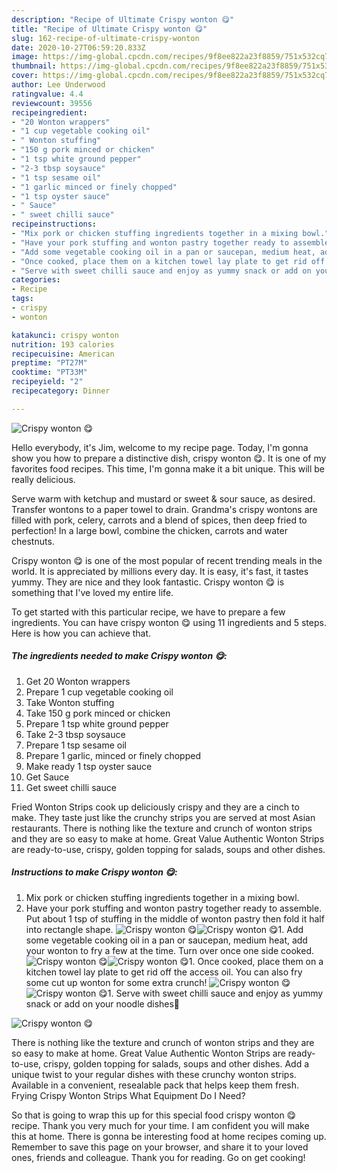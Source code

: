 ```yaml
---
description: "Recipe of Ultimate Crispy wonton 😋"
title: "Recipe of Ultimate Crispy wonton 😋"
slug: 162-recipe-of-ultimate-crispy-wonton
date: 2020-10-27T06:59:20.833Z
image: https://img-global.cpcdn.com/recipes/9f8ee822a23f8859/751x532cq70/crispy-wonton-😋-recipe-main-photo.jpg
thumbnail: https://img-global.cpcdn.com/recipes/9f8ee822a23f8859/751x532cq70/crispy-wonton-😋-recipe-main-photo.jpg
cover: https://img-global.cpcdn.com/recipes/9f8ee822a23f8859/751x532cq70/crispy-wonton-😋-recipe-main-photo.jpg
author: Lee Underwood
ratingvalue: 4.4
reviewcount: 39556
recipeingredient:
- "20 Wonton wrappers"
- "1 cup vegetable cooking oil"
- " Wonton stuffing"
- "150 g pork minced or chicken"
- "1 tsp white ground pepper"
- "2-3 tbsp soysauce"
- "1 tsp sesame oil"
- "1 garlic minced or finely chopped"
- "1 tsp oyster sauce"
- " Sauce"
- " sweet chilli sauce"
recipeinstructions:
- "Mix pork or chicken stuffing ingredients together in a mixing bowl."
- "Have your pork stuffing and wonton pastry together ready to assemble. Put about 1 tsp of stuffing in the middle of wonton pastry then fold it half into rectangle shape."
- "Add some vegetable cooking oil in a pan or saucepan, medium heat, add your wonton to fry a few at the time. Turn over once one side cooked."
- "Once cooked, place them on a kitchen towel lay plate to get rid off the access oil. You can also fry some cut up wonton for some extra crunch!"
- "Serve with sweet chilli sauce and enjoy as yummy snack or add on your noodle dishes🍜"
categories:
- Recipe
tags:
- crispy
- wonton

katakunci: crispy wonton 
nutrition: 193 calories
recipecuisine: American
preptime: "PT27M"
cooktime: "PT33M"
recipeyield: "2"
recipecategory: Dinner

---
```



![Crispy wonton 😋](https://img-global.cpcdn.com/recipes/9f8ee822a23f8859/751x532cq70/crispy-wonton-😋-recipe-main-photo.jpg)

Hello everybody, it's Jim, welcome to my recipe page. Today, I'm gonna show you how to prepare a distinctive dish, crispy wonton 😋. It is one of my favorites food recipes. This time, I'm gonna make it a bit unique. This will be really delicious.

Serve warm with ketchup and mustard or sweet &amp; sour sauce, as desired. Transfer wontons to a paper towel to drain. Grandma&#39;s crispy wontons are filled with pork, celery, carrots and a blend of spices, then deep fried to perfection! In a large bowl, combine the chicken, carrots and water chestnuts.

Crispy wonton 😋 is one of the most popular of recent trending meals in the world. It is appreciated by millions every day. It is easy, it's fast, it tastes yummy. They are nice and they look fantastic. Crispy wonton 😋 is something that I've loved my entire life.


To get started with this particular recipe, we have to prepare a few ingredients. You can have crispy wonton 😋 using 11 ingredients and 5 steps. Here is how you can achieve that.

<!--inarticleads1-->

##### The ingredients needed to make Crispy wonton 😋:

1. Get 20 Wonton wrappers
1. Prepare 1 cup vegetable cooking oil
1. Take  Wonton stuffing
1. Take 150 g pork minced or chicken
1. Prepare 1 tsp white ground pepper
1. Take 2-3 tbsp soysauce
1. Prepare 1 tsp sesame oil
1. Prepare 1 garlic, minced or finely chopped
1. Make ready 1 tsp oyster sauce
1. Get  Sauce
1. Get  sweet chilli sauce


Fried Wonton Strips cook up deliciously crispy and they are a cinch to make. They taste just like the crunchy strips you are served at most Asian restaurants. There is nothing like the texture and crunch of wonton strips and they are so easy to make at home. Great Value Authentic Wonton Strips are ready-to-use, crispy, golden topping for salads, soups and other dishes. 

<!--inarticleads2-->

##### Instructions to make Crispy wonton 😋:

1. Mix pork or chicken stuffing ingredients together in a mixing bowl.
1. Have your pork stuffing and wonton pastry together ready to assemble. Put about 1 tsp of stuffing in the middle of wonton pastry then fold it half into rectangle shape.
<img src="//assets-global.cpcdn.com/assets/icons/button_play-2c75c40dde080a61004c1f40b05d8f140eaff45d7e9e6481dc71c63d2e7c4909.png" alt="Crispy wonton 😋"><img src="//assets-global.cpcdn.com/assets/icons/button_play-2c75c40dde080a61004c1f40b05d8f140eaff45d7e9e6481dc71c63d2e7c4909.png" alt="Crispy wonton 😋">1. Add some vegetable cooking oil in a pan or saucepan, medium heat, add your wonton to fry a few at the time. Turn over once one side cooked.
<img src="//assets-global.cpcdn.com/assets/icons/button_play-2c75c40dde080a61004c1f40b05d8f140eaff45d7e9e6481dc71c63d2e7c4909.png" alt="Crispy wonton 😋"><img src="//assets-global.cpcdn.com/assets/icons/button_play-2c75c40dde080a61004c1f40b05d8f140eaff45d7e9e6481dc71c63d2e7c4909.png" alt="Crispy wonton 😋">1. Once cooked, place them on a kitchen towel lay plate to get rid off the access oil. You can also fry some cut up wonton for some extra crunch!
<img src="//assets-global.cpcdn.com/assets/icons/button_play-2c75c40dde080a61004c1f40b05d8f140eaff45d7e9e6481dc71c63d2e7c4909.png" alt="Crispy wonton 😋"><img src="//assets-global.cpcdn.com/assets/icons/button_play-2c75c40dde080a61004c1f40b05d8f140eaff45d7e9e6481dc71c63d2e7c4909.png" alt="Crispy wonton 😋">1. Serve with sweet chilli sauce and enjoy as yummy snack or add on your noodle dishes🍜
<img src="//assets-global.cpcdn.com/assets/icons/button_play-2c75c40dde080a61004c1f40b05d8f140eaff45d7e9e6481dc71c63d2e7c4909.png" alt="Crispy wonton 😋">

There is nothing like the texture and crunch of wonton strips and they are so easy to make at home. Great Value Authentic Wonton Strips are ready-to-use, crispy, golden topping for salads, soups and other dishes. Add a unique twist to your regular dishes with these crunchy wonton strips. Available in a convenient, resealable pack that helps keep them fresh. Frying Crispy Wonton Strips What Equipment Do I Need? 

So that is going to wrap this up for this special food crispy wonton 😋 recipe. Thank you very much for your time. I am confident you will make this at home. There is gonna be interesting food at home recipes coming up. Remember to save this page on your browser, and share it to your loved ones, friends and colleague. Thank you for reading. Go on get cooking!
